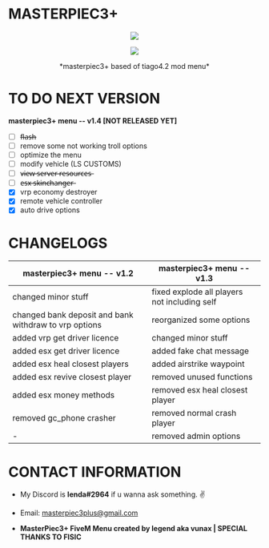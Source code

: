 # MASTERPIEC3+

<p align="center">
	<img src="https://i.postimg.cc/prz11dzH/m3.png">
</p>

<p align="center">
	<img src="https://i.imgur.com/7hVUKWZ.png">
</p>
<p align="center">
	*masterpiec3+ based of tiago4.2 mod menu*
</p>

# TO DO NEXT VERSION

**masterpiec3+ menu -- v1.4 [NOT RELEASED YET]**

- [ ] f̶l̶a̶s̶h̶
- [ ] remove some not working troll options
- [ ] optimize the menu
- [ ] modify vehicle (LS CUSTOMS)
- [ ] v̶i̶e̶w̶ ̶s̶e̶r̶v̶e̶r̶ ̶r̶e̶s̶o̶u̶r̶c̶e̶s̶
- [ ] e̶s̶x̶ ̶s̶k̶i̶n̶c̶h̶a̶n̶g̶e̶r̶
- [x] vrp economy destroyer
- [x] remote vehicle controller
- [x] auto drive options

# CHANGELOGS

**masterpiec3+ menu -- v1.2** | **masterpiec3+ menu -- v1.3**
------------ | -------------
changed minor stuff | fixed explode all players not including self
changed bank deposit and bank withdraw to vrp options | reorganized some options
added vrp get driver licence | changed minor stuff
added esx get driver licence | added fake chat message
added esx heal closest players | added airstrike waypoint
added esx revive closest player | removed unused functions
added esx money methods | removed esx heal closest player
removed gc_phone crasher | removed normal crash player
-| removed admin options

# CONTACT INFORMATION
- My Discord is **lenda#2964** if u wanna ask something. ✌️

- Email: masterpiec3plus@gmail.com

- **MasterPiec3+ FiveM Menu created by legend aka vunax | SPECIAL THANKS TO FISIC**
